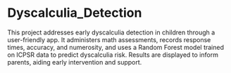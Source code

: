 # Dyscalculia_Detection
This project addresses early dyscalculia detection in children through a user-friendly app. It administers math assessments, records response times, accuracy, and numerosity, and uses a Random Forest model trained on ICPSR data to predict dyscalculia risk. Results are displayed to inform parents, aiding early intervention and support.
